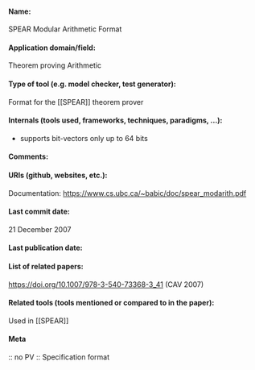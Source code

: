 #### Name:
SPEAR Modular Arithmetic Format 

#### Application domain/field:
Theorem proving
Arithmetic

#### Type of tool (e.g. model checker, test generator):
Format for the [[SPEAR]] theorem prover

#### Internals (tools used, frameworks, techniques, paradigms, ...):
- supports bit-vectors only up to 64 bits

#### Comments:

#### URIs (github, websites, etc.):
Documentation: https://www.cs.ubc.ca/~babic/doc/spear_modarith.pdf

#### Last commit date:
21 December 2007

#### Last publication date:

#### List of related papers:
https://doi.org/10.1007/978-3-540-73368-3_41 (CAV 2007)

#### Related tools (tools mentioned or compared to in the paper):
Used in [[SPEAR]]

#### Meta
:: no PV
:: Specification format